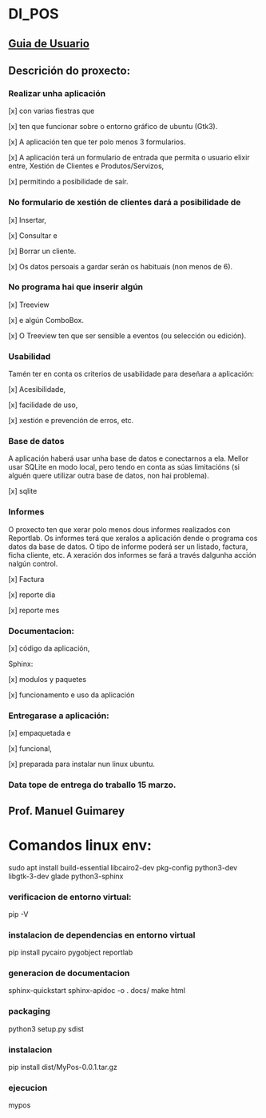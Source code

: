 # DI_POS

## <a href="https://github.com/fsancheztemprano/DI_POS/blob/master/docs/mypos.rst">Guia de Usuario</a>

## Descrición do proxecto:

### Realizar unha aplicación 

 [x] con varias fiestras que 
 
 [x] ten que funcionar sobre o entorno gráfico de ubuntu (Gtk3). 
 
 [x] A aplicación ten que ter polo menos 3 formularios. 
 
 [x] A aplicación terá un formulario de entrada que permita o usuario elixir entre, Xestión de Clientes e Produtos/Servizos,
  
 [x] permitindo a posibilidade de saír. 
 

### No formulario de xestión de clientes dará a posibilidade de
 
 [x] Insertar,
  
 [x] Consultar e
  
 [x] Borrar un cliente.
  
 [x] Os datos persoais a gardar serán os habituais (non menos de 6).
 

### No programa hai que inserir algún

 [x]  Treeview 

 [x] e algún ComboBox. 

 [x] O Treeview ten que ser sensible a eventos (ou selección ou edición).


### Usabilidad
Tamén ter en conta os criterios de usabilidade para deseñara a aplicación: 
 
 [x] Acesibilidade, 
 
 [x] facilidade de uso, 
 
 [x] xestión e prevención de erros, etc.

### Base de datos
A aplicación haberá usar unha base de datos e conectarnos a ela. Mellor usar SQLite en modo local, pero tendo en conta as súas limitacións (si alguén quere utilizar outra base de datos, non hai problema).

 [x] sqlite


### Informes
O proxecto ten que xerar polo menos dous informes realizados con Reportlab. Os informes terá que xeralos a aplicación dende o programa cos datos da base de datos. O tipo de informe poderá ser un listado, factura, ficha cliente, etc. A xeración dos informes se fará a través dalgunha acción nalgún control.
 
 [x] Factura
 
 [x] reporte dia
 
 [x] reporte mes


### Documentacion:

 [x] código da aplicación, 

 Sphinx:
 
 [x] modulos y paquetes 
 
 [x] funcionamento e uso da aplicación
 

### Entregarase a aplicación:
 
 [x] empaquetada e 
 
 [x] funcional, 
 
 [x] preparada para instalar nun linux ubuntu.


### Data tope de entrega do traballo 15 marzo.

## Prof. Manuel Guimarey

# Comandos linux env:
 
sudo apt install build-essential libcairo2-dev pkg-config python3-dev libgtk-3-dev glade python3-sphinx

### verificacion de entorno virtual:

pip -V

### instalacion de dependencias en entorno virtual 

pip install pycairo pygobject reportlab
        
### generacion de documentacion
sphinx-quickstart
sphinx-apidoc -o . docs/
make html
 
 
### packaging
python3 setup.py sdist
 
### instalacion
pip install dist/MyPos-0.0.1.tar.gz 

### ejecucion
mypos
